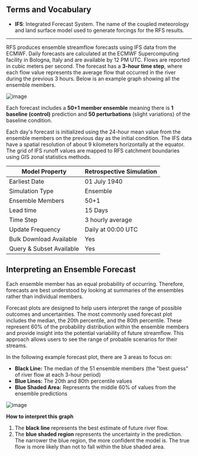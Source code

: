 ## Terms and Vocabulary

- **IFS**: Integrated Forecast System. The name of the coupled meteorology and land surface model used to generate forcings for the RFS results.

---

RFS produces ensemble streamflow forecasts using IFS data from the ECMWF. Daily forecasts are calculated at the ECMWF Supercomputing facility in
Bologna, Italy and are available by 12 PM UTC. Flows are reported in cubic meters per second. The forecast has a **3-hour time step**, where each flow
value represents the average flow that occurred in the river during the previous 3 hours. Below is an example graph showing all the ensemble members.

![image](../../static/images/img17.png)

Each forecast includes a **50+1 member ensemble** meaning there is **1 baseline (control)** prediction and **50 perturbations** (slight variations) of
the baseline condition.

Each day's forecast is initialized using the 24-hour mean value from the ensemble members on the previous day as the initial condition. The IFS data
have a spatial resolution of about 9 kilometers horizontally at the equator. The grid of IFS runoff values are mapped to RFS catchment boundaries
using GIS zonal statistics methods.

| Model Property           | Retrospective Simulation |
|--------------------------|--------------------------|
| Earliest Date            | 01 July 1940             |
| Simulation Type          | Ensemble                 |
| Ensemble Members         | 50+1                     |
| Lead time                | 15 Days                  |
| Time Step                | 3 hourly average         |
| Update Frequency         | Daily at 00:00 UTC       |
| Bulk Download Available  | Yes                      |
| Query & Subset Available | Yes                      |

## Interpreting an Ensemble Forecast

Each ensemble member has an equal probability of occurring. Therefore, forecasts are best understood by looking at summaries of the ensembles rather
than individual members.

Forecast plots are designed to help users interpret the range of possible outcomes and uncertainties. The most commonly used forecast plot includes
the median, the 20th percentile, and the 80th percentile. These represent 60% of the probability distribution within the ensemble members and provide
insight into the potential variability of future streamflow. This approach allows users to see the range of probable scenarios for their streams.

In the following example forecast plot, there are 3 areas to focus on:

- **Black Line:** The median of the 51 ensemble members (the "best guess" of river flow at each 3-hour period)
- **Blue Lines:** The 20th and 80th percentile values
- **Blue Shaded Area:** Represents the middle 60% of values from the ensemble predictions

![image](../../static/images/img8.png)

**How to interpret this graph**

1. The **black line** represents the best estimate of future river flow.
2. The **blue shaded region** represents the uncertainty in the prediction. The narrower the blue region, the more confident the model is. The true
   flow is more likely than not to fall within the blue shaded area.

